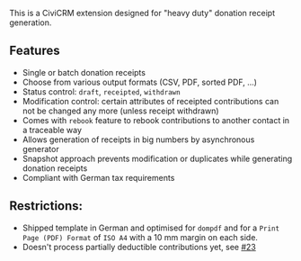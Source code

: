 This is a CiviCRM extension designed for "heavy duty" donation receipt
generation.

## Features

* Single or batch donation receipts
* Choose from various output formats (CSV, PDF, sorted PDF, ...)
* Status control: ``draft``, ``receipted``, ``withdrawn``
* Modification control: certain attributes of receipted contributions can not be
  changed any more (unless receipt withdrawn)
* Comes with ``rebook`` feature to rebook contributions to another contact in a
  traceable way
* Allows generation of receipts in big numbers by asynchronous generator
* Snapshot approach prevents modification or duplicates while generating
  donation receipts
* Compliant with German tax requirements

## Restrictions:

* Shipped template in German and optimised for ``dompdf`` and for a ``Print Page (PDF) Format`` of ``ISO A4`` with a 10 mm margin on each side.
* Doesn't process partially deductible contributions yet, 
  see [#23](https://github.com/systopia/de.systopia.donrec/issues/23)
